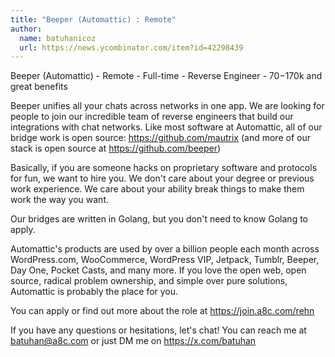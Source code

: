 ```yaml
---
title: "Beeper (Automattic) : Remote"
author:
  name: batuhanicoz
  url: https://news.ycombinator.com/item?id=42298439
---
```

Beeper (Automattic) - Remote - Full-time - Reverse Engineer - $70-$170k and great benefits

Beeper unifies all your chats across networks in one app. We are looking for people to join our incredible team of reverse engineers that build our integrations with chat networks. Like most software at Automattic, all of our bridge work is open source: <a href="https:&#x2F;&#x2F;github.com&#x2F;mautrix">https:&#x2F;&#x2F;github.com&#x2F;mautrix</a> (and more of our stack is open source at <a href="https:&#x2F;&#x2F;github.com&#x2F;beeper">https:&#x2F;&#x2F;github.com&#x2F;beeper</a>)

Basically, if you are someone hacks on proprietary software and protocols for fun, we want to hire you. We don&#x27;t care about your degree or previous work experience. We care about your ability break things to make them work the way you want.

Our bridges are written in Golang, but you don&#x27;t need to know Golang to apply.

Automattic&#x27;s products are used by over a billion people each month across WordPress.com, WooCommerce, WordPress VIP, Jetpack, Tumblr, Beeper, Day One, Pocket Casts, and many more. If you love the open web, open source, radical problem ownership, and simple over pure solutions, Automattic is probably the place for you.

You can apply or find out more about the role at <a href="https:&#x2F;&#x2F;join.a8c.com&#x2F;rehn" rel="nofollow">https:&#x2F;&#x2F;join.a8c.com&#x2F;rehn</a>

If you have any questions or hesitations, let&#x27;s chat! You can reach me at batuhan@a8c.com or just DM me on <a href="https:&#x2F;&#x2F;x.com&#x2F;batuhan" rel="nofollow">https:&#x2F;&#x2F;x.com&#x2F;batuhan</a>
<JobApplication />
